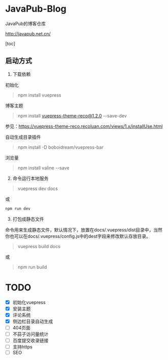 # JavaPub-Blog

JavaPub的博客仓库

http://javapub.net.cn/

[toc]

## 启动方式

1. 下载依赖

初始化

> npm install vuepress

博客主题

> npm install vuepress-theme-reco@1.2.0 --save-dev

参见：https://vuepress-theme-reco.recoluan.com/views/1.x/installUse.html

自动生成目录插件

> npm install -D boboidream/vuepress-bar

浏览量

> npm install valine --save


2. 命令运行本地服务

> vuepress dev docs

或

```bash
npm run dev
```

3. 打包成静态文件

命令用来生成静态文件，默认情况下，放置在docs/.vuepress/dist目录中，当然你也可以在docs/.vuepress/config.js中的dest字段来修改默认存放目录。

> vuepress build docs

或

> npm run build



# TODO

- [x] 初始化vuepress
- [x] 安装主题
- [x] 评论系统
- [x] 侧边栏目录自动生成
- [ ] 404页面
- [ ] 不蒜子访问量统计
- [ ] 百度提交收录链接
- [ ] 支持https
- [ ] SEO